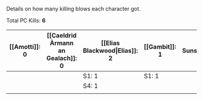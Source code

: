 

Details on how many killing blows each character got.

Total PC Kills:  **6**

| [[Amotti]]: 0 | [[Caeldrid Àrmann an Gealach]]: 0 | [[Elias Blackwood\|Elias]]: 2 | [[Gambit]]: 1 | [[Lythara Sunstrider\|Lythara]]: 0 | [[Sel]]: 0 | [[Wild Bill]]: 1 | NPCs: 1 |
| ------------- | --------------------------------- | ----------------------------- | ------------- | ---------------------------------- | ---------- | ---------------- | ------- |
|               |                                   | S1: 1                         | S1: 1         |                                    |            |                  |         |
|               |                                   | S4: 1                         |               |                                    |            | S4: 1            | S4: 1   |
|               |                                   |                               |               |                                    |            |                  |         |
